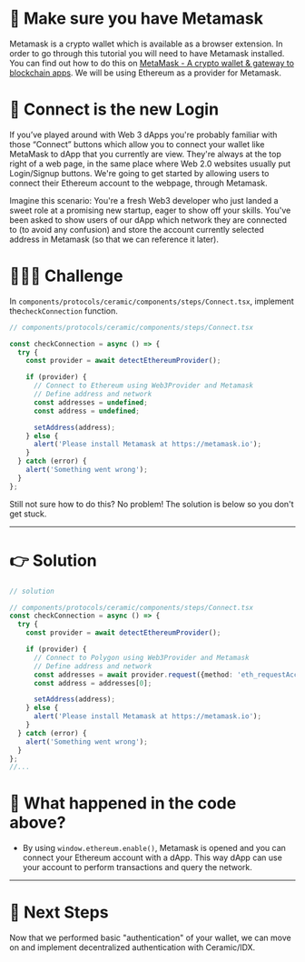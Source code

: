 # 🦊 Make sure you have Metamask

Metamask is a crypto wallet which is available as a browser extension. In order to go through this tutorial you will need to have Metamask installed. You can find out how to do this on [MetaMask - A crypto wallet & gateway to blockchain apps](https://metamask.io/). We will be using Ethereum as a provider for Metamask.

# 🔗 Connect is the new Login

If you’ve played around with Web 3 dApps you're probably familiar with those “Connect” buttons which allow you to connect your wallet like MetaMask to dApp that you currently are view. They're always at the top right of a web page, in the same place where Web 2.0 websites usually put Login/Signup buttons. We're going to get started by allowing users to connect their Ethereum account to the webpage, through Metamask.

Imagine this scenario: You're a fresh Web3 developer who just landed a sweet role at a promising new startup, eager to show off your skills. You've been asked to show users of our dApp which network they are connected to (to avoid any confusion) and store the account currently selected address in Metamask (so that we can reference it later).

# 🧑🏼‍💻 Challenge

In `components/protocols/ceramic/components/steps/Connect.tsx`, implement the`checkConnection` function.

```typescript
// components/protocols/ceramic/components/steps/Connect.tsx

const checkConnection = async () => {
  try {
    const provider = await detectEthereumProvider();

    if (provider) {
      // Connect to Ethereum using Web3Provider and Metamask
      // Define address and network
      const addresses = undefined;
      const address = undefined;

      setAddress(address);
    } else {
      alert('Please install Metamask at https://metamask.io');
    }
  } catch (error) {
    alert('Something went wrong');
  }
};
```

Still not sure how to do this? No problem! The solution is below so you don't get stuck.

----------------------------------

# 👉 Solution

```typescript
// solution

// components/protocols/ceramic/components/steps/Connect.tsx
const checkConnection = async () => {
  try {
    const provider = await detectEthereumProvider();

    if (provider) {
      // Connect to Polygon using Web3Provider and Metamask
      // Define address and network
      const addresses = await provider.request({method: 'eth_requestAccounts'});
      const address = addresses[0];

      setAddress(address);
    } else {
      alert('Please install Metamask at https://metamask.io');
    }
  } catch (error) {
    alert('Something went wrong');
  }
};
//...
```

# 🤔 What happened in the code above?

* By using `window.ethereum.enable()`, Metamask is opened and you can connect your Ethereum account with a dApp. This way dApp can use your account to perform transactions and query the network.

-------------------------------------

# 👣 Next Steps

Now that we performed basic "authentication" of your wallet, we can move on and implement decentralized authentication with Ceramic/IDX.  

